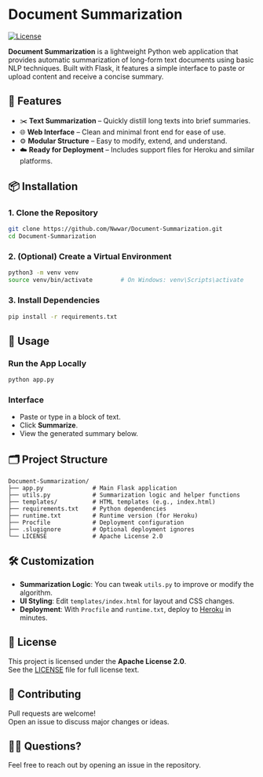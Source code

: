 # Document Summarization

[![License](https://img.shields.io/badge/License-Apache%202.0-blue.svg)](LICENSE)

**Document Summarization** is a lightweight Python web application that provides automatic summarization of long-form text documents using basic NLP techniques. Built with Flask, it features a simple interface to paste or upload content and receive a concise summary.

## 🚀 Features

- ✂️ **Text Summarization** – Quickly distill long texts into brief summaries.
- 🌐 **Web Interface** – Clean and minimal front end for ease of use.
- ⚙️ **Modular Structure** – Easy to modify, extend, and understand.
- ☁️ **Ready for Deployment** – Includes support files for Heroku and similar platforms.

## 📦 Installation

### 1. Clone the Repository

```bash
git clone https://github.com/Nwwar/Document-Summarization.git
cd Document-Summarization
```

### 2. (Optional) Create a Virtual Environment

```bash
python3 -m venv venv
source venv/bin/activate        # On Windows: venv\Scripts\activate
```

### 3. Install Dependencies

```bash
pip install -r requirements.txt
```

## 🧠 Usage

### Run the App Locally

```bash
python app.py
```


### Interface

- Paste or type in a block of text.
- Click **Summarize**.
- View the generated summary below.

## 🗂 Project Structure

```
Document-Summarization/
├── app.py              # Main Flask application
├── utils.py            # Summarization logic and helper functions
├── templates/          # HTML templates (e.g., index.html)
├── requirements.txt    # Python dependencies
├── runtime.txt         # Runtime version (for Heroku)
├── Procfile            # Deployment configuration
├── .slugignore         # Optional deployment ignores
└── LICENSE             # Apache License 2.0
```

## 🛠 Customization

- **Summarization Logic**: You can tweak `utils.py` to improve or modify the algorithm.
- **UI Styling**: Edit `templates/index.html` for layout and CSS changes.
- **Deployment**: With `Procfile` and `runtime.txt`, deploy to [Heroku](https://www.heroku.com/) in minutes.

## 📄 License

This project is licensed under the **Apache License 2.0**.  
See the [LICENSE](LICENSE) file for full license text.

## 🤝 Contributing

Pull requests are welcome!  
Open an issue to discuss major changes or ideas.

## 🙋‍♂️ Questions?

Feel free to reach out by opening an issue in the repository.

